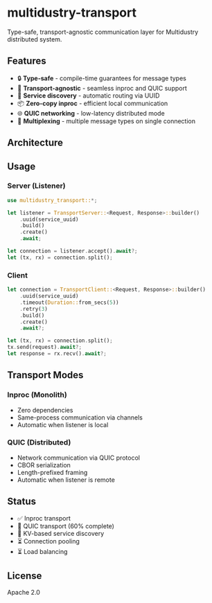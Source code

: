 # multidustry-transport

Type-safe, transport-agnostic communication layer for Multidustry distributed system.

## Features

- 🔒 **Type-safe** - compile-time guarantees for message types
- 🔌 **Transport-agnostic** - seamless inproc and QUIC support
- 🎯 **Service discovery** - automatic routing via UUID
- 📦 **Zero-copy inproc** - efficient local communication
- 🌐 **QUIC networking** - low-latency distributed mode
- 🔄 **Multiplexing** - multiple message types on single connection

## Architecture


## Usage

### Server (Listener)

```rust
use multidustry_transport::*;

let listener = TransportServer::<Request, Response>::builder()
    .uuid(service_uuid)
    .build()
    .create()
    .await;

let connection = listener.accept().await?;
let (tx, rx) = connection.split();
```

### Client

```rust
let connection = TransportClient::<Request, Response>::builder()
    .uuid(service_uuid)
    .timeout(Duration::from_secs(5))
    .retry(3)
    .build()
    .create()
    .await?;

let (tx, rx) = connection.split();
tx.send(request).await?;
let response = rx.recv().await?;
```

## Transport Modes

### Inproc (Monolith)
- Zero dependencies
- Same-process communication via channels
- Automatic when listener is local

### QUIC (Distributed)
- Network communication via QUIC protocol
- CBOR serialization
- Length-prefixed framing
- Automatic when listener is remote

## Status

- ✅ Inproc transport
- 🚧 QUIC transport (60% complete)
- 🚧 KV-based service discovery
- ⏳ Connection pooling
- ⏳ Load balancing

## License

Apache 2.0
